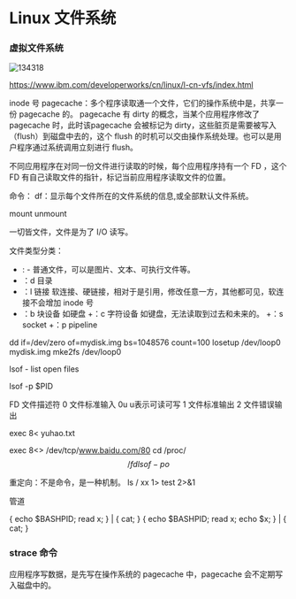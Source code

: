 # Linux 文件系统

### 虚拟文件系统

![134318](https://image.yuhaowin.com/2020/08/27/134318.jpg)

https://www.ibm.com/developerworks/cn/linux/l-cn-vfs/index.html

inode 号
pagecache：多个程序读取通一个文件，它们的操作系统中是，共享一份 pagecache 的。
pagecache 有 dirty 的概念，当某个应用程序修改了 pagecache 时，此时该pagecache 会被标记为 dirty，这些脏页是需要被写入（flush）到磁盘中去的，这个
flush 的时机可以交由操作系统处理。也可以是用户程序通过系统调用立刻进行 flush。

不同应用程序在对同一份文件进行读取的时候，每个应用程序持有一个 FD ，这个 FD 有自己读取文件的指针，标记当前应用程序读取文件的位置。

命令： df：显示每个文件所在的文件系统的信息,或全部默认文件系统。

mount unmount

一切皆文件，文件是为了 I/O 读写。

文件类型分类：

+ : - 普通文件，可以是图片、文本、可执行文件等。
+ ：d 目录
+ ：l 链接 软连接、硬链接，相对于是引用，修改任意一方，其他都可见，软连接不会增加 inode 号
+ ：b 块设备 如硬盘
  +：c 字符设备 如键盘，无法读取到过去和未来的。
  +：s socket
  +：p pipeline

dd if=/dev/zero of=mydisk.img bs=1048576 count=100
losetup /dev/loop0 mydisk.img
mke2fs /dev/loop0

lsof - list open files

lsof -p $PID

FD 文件描述符
0 文件标准输入 0u u表示可读可写
1 文件标准输出
2 文件错误输出

exec 8<  yuhao.txt

exec 8<> /dev/tcp/www.baidu.com/80
cd /proc/$$/fd
lsof -po $$

重定向：不是命令，是一种机制。
ls / xx 1> test 2>&1

管道

{ echo $BASHPID; read x; } | { cat; }
{ echo $BASHPID; read x; echo $x; } | { cat; }

### strace 命令

应用程序写数据，是先写在操作系统的 pagecache 中，pagecache 会不定期写入磁盘中的。